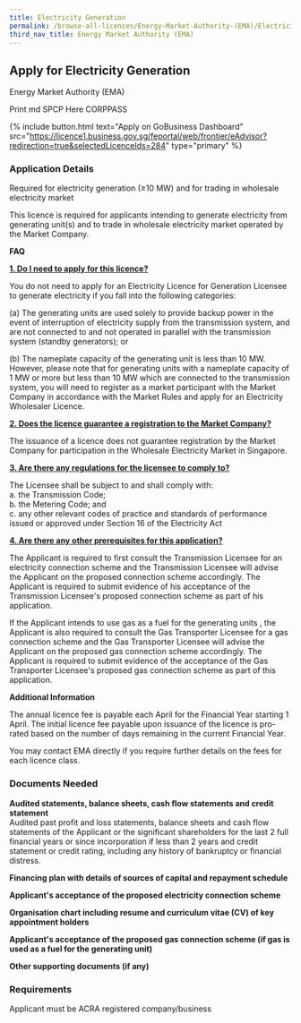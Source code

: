 ```yaml
---
title: Electricity Generation
permalink: /browse-all-licences/Energy-Market-Authority-(EMA)/Electricity-Generation
third_nav_title: Energy Market Authority (EMA)
---
```


## Apply for Electricity Generation

Energy Market Authority (EMA)

Print md SPCP Here CORPPASS

{% include button.html text="Apply on GoBusiness Dashboard" src="https://licence1.business.gov.sg/feportal/web/frontier/eAdvisor?redirection=true&selectedLicenceIds=284" type="primary" %}

### Application Details

<p>Required for electricity generation (&ge;10 MW) and for trading in wholesale electricity market</p>
<p>This licence is required for applicants intending to generate electricity from generating unit(s) and to trade in wholesale electricity market operated by the Market Company.</p>
<p><strong>FAQ</strong></p>
<p><strong><u>1. Do I need to apply for this licence?</u></strong></p>
<p>You do not need to apply for an Electricity Licence for Generation Licensee to generate electricity if you fall into the following categories:</p>
<p>(a) The generating units are used solely to provide backup power in the event of interruption of electricity supply from the transmission system, and are not connected to and not operated in parallel with the transmission system (standby generators); or</p>
<p>(b) The nameplate capacity of the generating unit is less than 10 MW. However, please note that for generating units with a nameplate capacity of 1 MW or more but less than 10 MW which are connected to the transmission system, you will need to register as a market participant with the Market Company in accordance with the Market Rules and apply for an Electricity Wholesaler Licence.</p>
<p><strong><u>2. Does the licence guarantee a registration to the Market Company?</u></strong></p>
<p>The issuance of a licence does not guarantee registration by the Market Company for participation in the Wholesale Electricity Market in Singapore.</p>
<p><strong><u>3. Are there any regulations for the licensee to comply to?</u></strong></p>
<p>The Licensee shall be subject to and shall comply with:<br />a. the Transmission Code;<br />b. the Metering Code; and<br />c. any other relevant codes of practice and standards of performance issued or approved under Section 16 of the Electricity Act</p>
<p><strong><u>4. Are there any other prerequisites for this application?</u></strong></p>
<p>The Applicant is required to first consult the Transmission Licensee for an electricity connection scheme and the Transmission Licensee will advise the Applicant on the proposed connection scheme accordingly. The Applicant is required to submit evidence of his acceptance of the Transmission Licensee's proposed connection scheme as part of his application.</p>
<p>If the Applicant intends to use gas as a fuel for the generating units , the Applicant is also required to consult the Gas Transporter Licensee for a gas connection scheme and the Gas Transporter Licensee will advise the Applicant on the proposed gas connection scheme accordingly. The Applicant is required to submit evidence of the acceptance of the Gas Transporter Licensee's proposed gas connection scheme as part of this application.</p>

**Additional Information**

<p>The annual licence fee is payable each April for the Financial Year starting 1 April. The initial licence fee payable upon issuance of the licence is pro-rated based on the number of days remaining in the current Financial Year.</p>
<p>You may contact EMA directly if you require further details on the fees for each licence class.</p>

### Documents Needed

<p><strong>Audited statements, balance sheets, cash flow statements and credit statement</strong><br />Audited past profit and loss statements, balance sheets and cash flow statements of the Applicant or the significant shareholders for the last 2 full financial years or since incorporation if less than 2 years and credit statement or credit rating, including any history of bankruptcy or financial distress.</p>
<p><strong>Financing plan with details of sources of capital and repayment schedule</strong></p>
<p><strong>Applicant's acceptance of the proposed electricity connection scheme</strong></p>
<p><strong>Organisation chart including resume and curriculum vitae (CV) of key appointment holders</strong></p>
<p><strong>Applicant's acceptance of the proposed gas connection scheme (if gas is used as a fuel for the generating unit)</strong></p>
<p><strong>Other supporting documents (if any)</strong></p>

### Requirements

Applicant must be ACRA registered company/business

